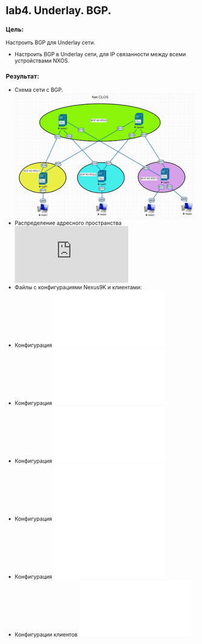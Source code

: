 # lab4. Underlay. BGP.
### Цель:
Настроить BGP для Underlay сети.
- Настроить BGP в Underlay сети, для IP связанности между всеми устройствами NXOS.
### Результат:
- Схема сети с BGP.
![Схема сети с BGP](%D0%A1%D1%85%D0%B5%D0%BC%D0%B0%20%D1%81%D0%B5%D1%82%D0%B8%20%D1%81%20BGP%20Lab4.jpg)
- Распределение адресного пространства
![Адресное пространство](https://github.com/Dmi3i-S/otus-network-engineer/blob/main/Распределение%20адресного%20пространства_fixed.md)
- Файлы с конфигурациями Nexus9K и клиентами:
- Конфигурация
![Spine1](Spine1%20config%20BGP.txt)
- Конфигурация
![Spine2](Spine2%20config%20BGP.txt)
- Конфигурация
![Leaf1](Leaf1%20config%20BGP.txt)
- Конфигурация
![Leaf2](Leaf2%20config%20BGP.txt)
- Конфигурация
![Leaf3](Leaf3%20config%20BGP.txt)
- Конфигурации клиентов
![Hosts1-4](Hosts%20config.txt)
